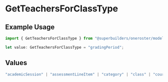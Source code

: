 # GetTeachersForClassType

## Example Usage

```typescript
import { GetTeachersForClassType } from "@superbuilders/oneroster/models/operations";

let value: GetTeachersForClassType = "gradingPeriod";
```

## Values

```typescript
"academicSession" | "assessmentLineItem" | "category" | "class" | "course" | "demographics" | "enrollment" | "gradingPeriod" | "lineItem" | "org" | "resource" | "result" | "scoreScale" | "student" | "teacher" | "term" | "user" | "componentResource" | "courseComponent"
```